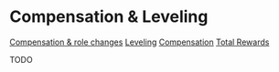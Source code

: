 # Compensation & Leveling

[Compensation & role changes](compensation-role-changes.md)
[Leveling](leveling.md)
[Compensation](../../../../../benefits-pay-perks/pay-expenses/compensation/index.md)
[Total Rewards](total-rewards.md)

TODO